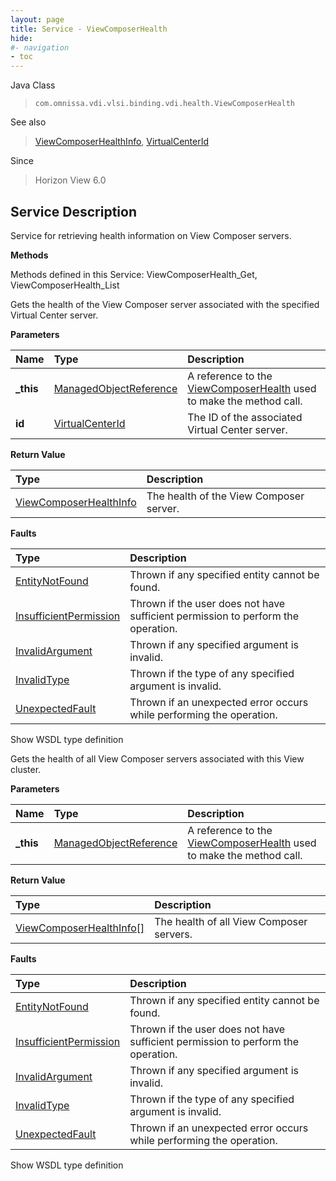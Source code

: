 ```yaml
---
layout: page
title: Service - ViewComposerHealth
hide:
#- navigation
- toc
---
```








Java Class
> `com.omnissa.vdi.vlsi.binding.vdi.health.ViewComposerHealth`

See also
> [ViewComposerHealthInfo](vdi.health.ViewComposerHealth.ViewComposerHealthInfo.md), [VirtualCenterId](vdi.entity.VirtualCenterId.md)

Since
> Horizon View 6.0





## Service Description

Service for retrieving health information on View Composer servers.

**Methods**

Methods defined in this Service:
ViewComposerHealth_Get, ViewComposerHealth_List




Gets the health of the View Composer server associated with the specified Virtual Center server.

**Parameters**

 Name | Type | Description
:---|:---|:---
**_this**| [ManagedObjectReference](vmodl.ManagedObjectReference.md)|  A reference to the [ViewComposerHealth](vdi.health.ViewComposerHealth.md) used to make the method call.
**id**| [VirtualCenterId](vdi.entity.VirtualCenterId.md)|  The ID of the associated Virtual Center server.




**Return Value**

Type | Description
:---|:---
[ViewComposerHealthInfo](vdi.health.ViewComposerHealth.ViewComposerHealthInfo.md)| The health of the View Composer server.



**Faults**

Type | Description
:---|:---
[EntityNotFound](vdi.fault.EntityNotFound.md)| Thrown if any specified entity cannot be found.
[InsufficientPermission](vdi.fault.InsufficientPermission.md)| Thrown if the user does not have sufficient permission to perform the operation.
[InvalidArgument](vdi.fault.InvalidArgument.md)| Thrown if any specified argument is invalid.
[InvalidType](vdi.fault.InvalidType.md)| Thrown if the type of any specified argument is invalid.
[UnexpectedFault](vdi.fault.UnexpectedFault.md)| Thrown if an unexpected error occurs while performing the operation.

Show WSDL type definition







Gets the health of all View Composer servers associated with this View cluster.

**Parameters**

 Name | Type | Description
:---|:---|:---
**_this**| [ManagedObjectReference](vmodl.ManagedObjectReference.md)|  A reference to the [ViewComposerHealth](vdi.health.ViewComposerHealth.md) used to make the method call.



**Return Value**

Type | Description
:---|:---
[ViewComposerHealthInfo[]](vdi.health.ViewComposerHealth.ViewComposerHealthInfo.md)| The health of all View Composer servers.



**Faults**

Type | Description
:---|:---
[EntityNotFound](vdi.fault.EntityNotFound.md)| Thrown if any specified entity cannot be found.
[InsufficientPermission](vdi.fault.InsufficientPermission.md)| Thrown if the user does not have sufficient permission to perform the operation.
[InvalidArgument](vdi.fault.InvalidArgument.md)| Thrown if any specified argument is invalid.
[InvalidType](vdi.fault.InvalidType.md)| Thrown if the type of any specified argument is invalid.
[UnexpectedFault](vdi.fault.UnexpectedFault.md)| Thrown if an unexpected error occurs while performing the operation.

Show WSDL type definition












 
